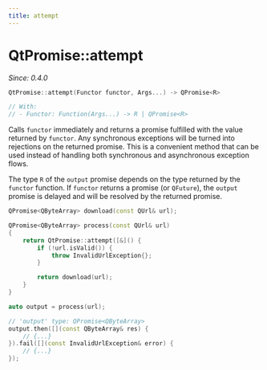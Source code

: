 ```yaml
---
title: attempt
---
```


# QtPromise::attempt

*Since: 0.4.0*

```cpp
QtPromise::attempt(Functor functor, Args...) -> QPromise<R>

// With:
// - Functor: Function(Args...) -> R | QPromise<R>
```

Calls `functor` immediately and returns a promise fulfilled with the value returned by `functor`.
Any synchronous exceptions will be turned into rejections on the returned promise. This is a
convenient method that can be used instead of handling both synchronous and asynchronous exception
flows.

The type `R` of the `output` promise depends on the type returned by the `functor` function. If
`functor` returns a promise (or `QFuture`), the `output` promise is delayed and will be resolved
by the returned promise.

```cpp
QPromise<QByteArray> download(const QUrl& url);

QPromise<QByteArray> process(const QUrl& url)
{
    return QtPromise::attempt([&]() {
        if (!url.isValid()) {
            throw InvalidUrlException{};
        }

        return download(url);
    }
}

auto output = process(url);

// 'output' type: QPromise<QByteArray>
output.then([](const QByteArray& res) {
    // {...}
}).fail([](const InvalidUrlException& error) {
    // {...}
});
```
